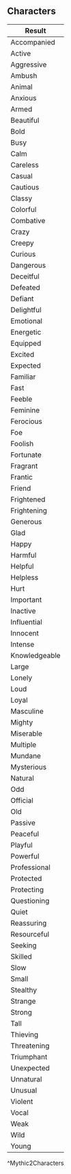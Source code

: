 ## Characters
| Result        |
| ------------- |
| Accompanied   |
| Active        |
| Aggressive    |
| Ambush        |
| Animal        |
| Anxious       |
| Armed         |
| Beautiful     |
| Bold          |
| Busy          |
| Calm          |
| Careless      |
| Casual        |
| Cautious      |
| Classy        |
| Colorful      |
| Combative     |
| Crazy         |
| Creepy        |
| Curious       |
| Dangerous     |
| Deceitful     |
| Defeated      |
| Defiant       |
| Delightful    |
| Emotional     |
| Energetic     |
| Equipped      |
| Excited       |
| Expected      |
| Familiar      |
| Fast          |
| Feeble        |
| Feminine      |
| Ferocious     |
| Foe           |
| Foolish       |
| Fortunate     |
| Fragrant      |
| Frantic       |
| Friend        |
| Frightened    |
| Frightening   |
| Generous      |
| Glad          |
| Happy         |
| Harmful       |
| Helpful       |
| Helpless      |
| Hurt          |
| Important     |
| Inactive      |
| Influential   |
| Innocent      |
| Intense       |
| Knowledgeable |
| Large         |
| Lonely        |
| Loud          |
| Loyal         |
| Masculine     |
| Mighty        |
| Miserable     |
| Multiple      |
| Mundane       |
| Mysterious    |
| Natural       |
| Odd           |
| Official      |
| Old           |
| Passive       |
| Peaceful      |
| Playful       |
| Powerful      |
| Professional  |
| Protected     |
| Protecting    |
| Questioning   |
| Quiet         |
| Reassuring    |
| Resourceful   |
| Seeking       |
| Skilled       |
| Slow          |
| Small         |
| Stealthy      |
| Strange       |
| Strong        |
| Tall          |
| Thieving      |
| Threatening   |
| Triumphant    |
| Unexpected    |
| Unnatural     |
| Unusual       |
| Violent       |
| Vocal         |
| Weak          |
| Wild          |
| Young         |
^Mythic2Characters